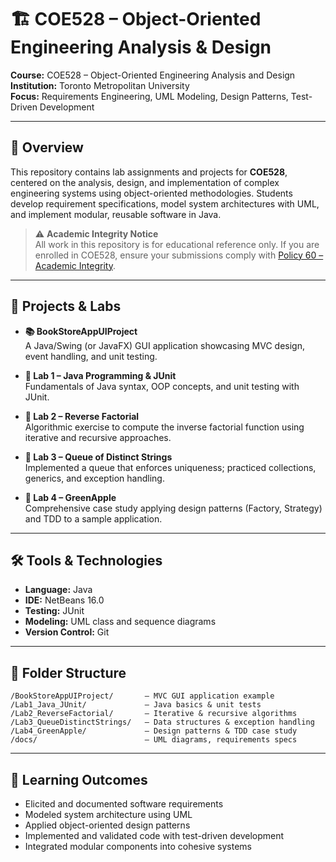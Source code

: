 # 🏗️ COE528 – Object-Oriented Engineering Analysis & Design

**Course:** COE528 – Object-Oriented Engineering Analysis and Design  
**Institution:** Toronto Metropolitan University  
**Focus:** Requirements Engineering, UML Modeling, Design Patterns, Test-Driven Development  

---

## 📘 Overview

This repository contains lab assignments and projects for **COE528**, centered on the analysis, design, and implementation of complex engineering systems using object-oriented methodologies. Students develop requirement specifications, model system architectures with UML, and implement modular, reusable software in Java.

> ⚠️ **Academic Integrity Notice**  
> All work in this repository is for educational reference only. If you are enrolled in COE528, ensure your submissions comply with [Policy 60 – Academic Integrity](https://www.torontomu.ca/senate/policies/pol60.pdf).

---

## 🧪 Projects & Labs

- **📚 BookStoreAppUIProject**  
  A Java/Swing (or JavaFX) GUI application showcasing MVC design, event handling, and unit testing.

- **🔹 Lab 1 – Java Programming & JUnit**  
  Fundamentals of Java syntax, OOP concepts, and unit testing with JUnit.

- **🔹 Lab 2 – Reverse Factorial**  
  Algorithmic exercise to compute the inverse factorial function using iterative and recursive approaches.

- **🔹 Lab 3 – Queue of Distinct Strings**  
  Implemented a queue that enforces uniqueness; practiced collections, generics, and exception handling.

- **🔹 Lab 4 – GreenApple**  
  Comprehensive case study applying design patterns (Factory, Strategy) and TDD to a sample application.

---

## 🛠️ Tools & Technologies

- **Language:** Java  
- **IDE:** NetBeans 16.0   
- **Testing:** JUnit  
- **Modeling:** UML class and sequence diagrams  
- **Version Control:** Git  

---

## 📁 Folder Structure

```
/BookStoreAppUIProject/       – MVC GUI application example  
/Lab1_Java_JUnit/             – Java basics & unit tests  
/Lab2_ReverseFactorial/       – Iterative & recursive algorithms  
/Lab3_QueueDistinctStrings/   – Data structures & exception handling  
/Lab4_GreenApple/             – Design patterns & TDD case study  
/docs/                        – UML diagrams, requirements specs  
```

---

## 🎯 Learning Outcomes

- Elicited and documented software requirements  
- Modeled system architecture using UML  
- Applied object-oriented design patterns  
- Implemented and validated code with test-driven development  
- Integrated modular components into cohesive systems  


